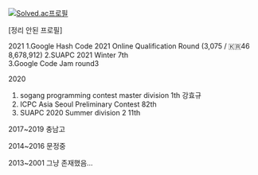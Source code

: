 [![Solved.ac프로필](http://mazassumnida.wtf/api/v2/generate_badge?boj=djs100201)](https://solved.ac/djs100201)

[정리 안된 프로필]

2021
1.Google Hash Code 2021 Online Qualification Round (3,075 / 🇰🇷46	8,678,912)
2.SUAPC 2021 Winter	7th 	
3.Google Code Jam round3

2020 
1. sogang programming contest master division 1th 강효규 
2. ICPC Asia Seoul Preliminary Contest 82th	
3. SUAPC 2020 Summer division 2 11th 


2017~2019 충남고 

2014~2016 문정중

2013~2001 그냥 존재했음...
